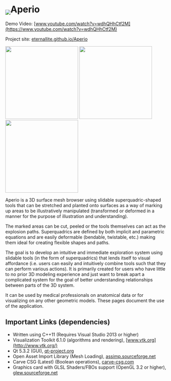 # <img src="https://raw.githubusercontent.com/eternallite/Aperio/master/about_orig.png" valign="bottom" />Aperio  


Demo Video: [www.youtube.com/watch?v=wdhQHhCtf2M](https://www.youtube.com/watch?v=wdhQHhCtf2M)

Project site: [eternallite.github.io/Aperio](http://eternallite.github.io/Aperio)

<img src="https://raw.githubusercontent.com/eternallite/Aperio/master/screenshot_small.png" width="227px;" />
<img src="https://raw.githubusercontent.com/eternallite/Aperio/master/screenshot_small2.png" width="227px;" />
<img src="https://raw.githubusercontent.com/eternallite/Aperio/master/screenshot_small3.png" width="227px;" />

Aperio is a 3D surface mesh browser using slidable superquadric-shaped tools that can be stretched and planted onto surfaces as a way of marking up areas to be illustratively manipulated (transformed or deformed in a manner for the purpose of illustration and understanding).

The marked areas can be cut, peeled or the tools themselves can act as the explosion paths. Superquadrics are defined by both implicit and parametric equations and are easily deformable (bendable, twistable, etc.) making them ideal for creating flexible shapes and paths.

The goal is to develop an intuitive and immediate exploration system using slidable tools (in the form of superquadrics) that lends itself to visual affordance (i.e. users can easily and intuitively combine tools such that they can perform various actions). It is primarily created for users who have little to no prior 3D modeling experience and just want to break apart a complicated system for the goal of better understanding relationships between parts of the 3D system.

It can be used by medical professionals on anatomical data or for visualizing on any other geometric models. These pages document the use of the application.

## Important Links (dependencies)

* Written using C++11 (Requires Visual Studio 2013 or higher) <br />
* Visualization Toolkit 6.1.0 (algorithms and rendering), [www.vtk.org](http://www.vtk.org/) <br />
* Qt 5.3.2 (GUI), [qt-project.org](http://qt-project.org/) <br />
* Open Asset Import Library (Mesh Loading), [assimp.sourceforge.net](http://assimp.sourceforge.net/) <br />
* Carve CSG (Latest) (Boolean operations), [carve-csg.com](http://carve-csg.com/) <br />
* Graphics card with GLSL Shaders/FBOs support (OpenGL 3.2 or higher), [glew.sourceforge.net](http://glew.sourceforge.net/)
